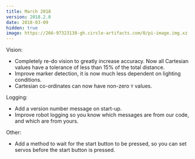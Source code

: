 ```yaml
---
title: March 2018
version: 2018.2.0
date: 2018-03-09
hidden: true
image: https://266-97323138-gh.circle-artifacts.com/0/pi-image.img.xz
---
```


Vision:

- Completely re-do vision to greatly increase accuracy. Now all Cartesian values have a tolerance of less than 15% of the total distance.
- Improve marker detection, it is now much less dependent on lighting conditions.
- Cartesian co-ordinates can now have non-zero `Y` values.

Logging:

- Add a version number message on start-up.
- Improve robot logging so you know which messages are from our code, and which are from yours.

Other:

- Add a method to wait for the start button to be pressed, so you can set servos before the start button is pressed.

